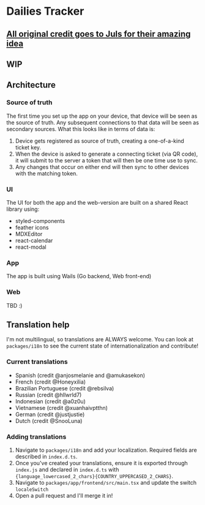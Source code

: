 # Dailies Tracker

## [All original credit goes to Juls for their amazing idea](https://twitter.com/milkhatersinc)

## WIP

## Architecture

### Source of truth

The first time you set up the app on your device, that device will be seen as the source of truth. Any subsequent connections to that data will be seen as secondary sources. What this looks like in terms of data is:

1. Device gets registered as source of truth, creating a one-of-a-kind ticket key.
2. When the device is asked to generate a connecting ticket (via QR code), it will submit to the server a token that will then be one time use to sync.
3. Any changes that occur on either end will then sync to other devices with the matching token.

### UI

The UI for both the app and the web-version are built on a shared React library using:

- styled-components
- feather icons
- MDXEditor
- react-calendar
- react-modal

### App

The app is built using Wails (Go backend, Web front-end)

### Web

TBD :)

## Translation help

I'm not multilingual, so translations are ALWAYS welcome. You can look at `packages/i18n` to see the current state of internationalization and contribute!

### Current translations

- Spanish (credit @anjosmelanie and @amukasekon)
- French (credit @Honeyxilia)
- Brazilian Portuguese (credit @rebsilva)
- Russian (credit @hllwrld7)
- Indonesian (credit @a0z0u)
- Vietnamese (credit @xuanhaivptthn)
- German (credit @justjustie)
- Dutch (credit @SnooLuna)

### Adding translations

1. Navigate to `packages/i18n` and add your localization. Required fields are described in `index.d.ts`.
2. Once you've created your translations, ensure it is exported through `index.js` and declared in `index.d.ts` with `{language_lowercased_2_chars}{COUNTRY_UPPERCASED_2_CHARS}`.
3. Navigate to `packages/app/frontend/src/main.tsx` and update the switch `localeSwitch`
4. Open a pull request and I'll merge it in!
